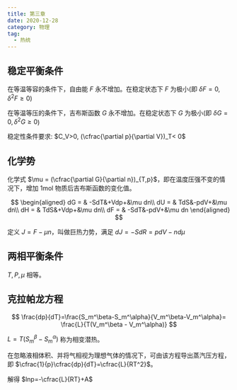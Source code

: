 ```yaml
---
title: 第三章
date: 2020-12-28
category: 物理
tag:
  - 热统
---
```


## 稳定平衡条件

在等温等容的条件下，自由能 $F$ 永不增加。在稳定状态下 $F$ 为极小(即 $\delta F =0, \delta^2F\geqslant 0$)

在等温等压的条件下，吉布斯函数 $G$ 永不增加。在稳定状态下 $G$ 为极小(即 $\delta G =0, \delta^2G\geqslant 0$)

稳定性条件要求: $C_V>0, (\cfrac{\partial p}{\partial V})_T< 0$

## 化学势

化学式 $\mu = (\cfrac{\partial G}{\partial n})_{T,p}$，即在温度压强不变的情况下，增加 1mol 物质后吉布斯函数的变化值。

$$
\begin{aligned}
  dG = & -SdT&+Vdp+&\mu dn\\
  dU = & TdS&-pdV+&\mu dn\\
  dH = & TdS&+Vdp+&\mu dn\\
  dF = & -SdT&-pdV+&\mu dn
\end{aligned}
$$

定义 $J = F-\mu n$，叫做巨热力势，满足 $dJ=-SdR=pdV-nd\mu$

## 两相平衡条件

$T,P,\mu$ 相等。

## 克拉帕龙方程

$$
\frac{dp}{dT}=\frac{S_m^\beta-S_m^\alpha}{V_m^\beta-V_m^\alpha}= \frac{L}{T(V_m^\beta - V_m^\alpha)}
$$

$L = T(S_m^\beta-S_m^\alpha)$ 称为相变潜热。

在忽略液相体积、并将气相视为理想气体的情况下，可由该方程导出蒸汽压方程， 即 $\cfrac{1}{p}\cfrac{dp}{dT}=\cfrac{L}{RT^2}$。

解得 $lnp=-\cfrac{L}{RT}+A$
